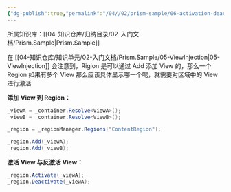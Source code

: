 ```yaml
---
{"dg-publish":true,"permalink":"/04//02/prism-sample/06-activation-deactivation/","title":"06-ActivationDeactivation"}
---
```



所属知识库：[[04-知识仓库/归纳目录/02-入门文档/Prism.Sample\|Prism.Sample]]

在 [[04-知识仓库/知识单元/02-入门文档/Prism.Sample/05-ViewInjection\|05-ViewInjection]] 会注意到，Rigion 是可以通过 Add 添加 View 的，那么一个 Region 如果有多个 View 那么应该具体显示哪一个呢，就需要对区域中的 View 进行激活

**添加 View 到 Region：**

```csharp
_viewA = _container.Resolve<ViewA>();
_viewB = _container.Resolve<ViewB>();

_region = _regionManager.Regions["ContentRegion"];

_region.Add(_viewA);
_region.Add(_viewB);
```

**激活 View 与反激活 View：**

```csharp
_region.Activate(_viewA);
_region.Deactivate(_viewA);
```
